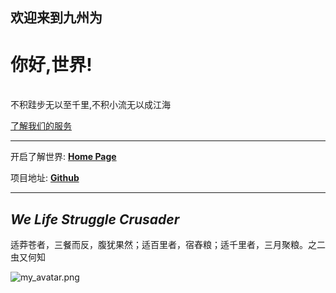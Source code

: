 ## 欢迎来到九州为

<div class="jumbotron">
<h1>你好,世界!</h1>

<p><br>不积跬步无以至千里,不积小流无以成江海</p>
<p><a class="btn btn-primary btn-lg" href="/info" role="button">了解我们的服务</a></p>
</div>

---

开启了解世界: [**Home Page**](https://github.com/aceliuchanghong)

项目地址: [**Github**](https://github.com/aceliuchanghong/myFastApi)

---

## *We Life Struggle Crusader*

适莽苍者，三餐而反，腹犹果然；适百里者，宿舂粮；适千里者，三月聚粮。之二虫又何知


![my_avatar.png](../static/images/my_avatar.png)
